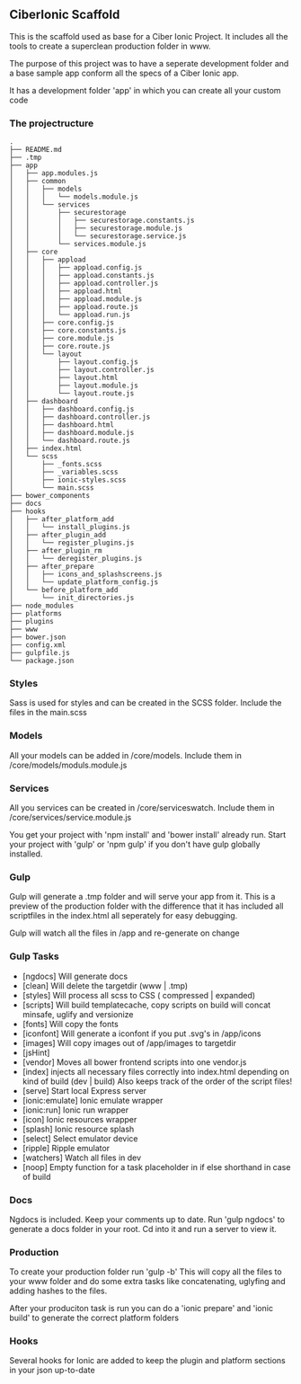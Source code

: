 ## CiberIonic Scaffold

This is the scaffold used as base for a Ciber Ionic Project.
It includes all the tools to create a superclean production folder in www.

The purpose of this project was to have a seperate development folder and a base sample app
conform all the specs of a Ciber Ionic app.

It has a development folder 'app' in which you can create all your custom code

### The projectructure
```
.
├── README.md
├── .tmp
├── app
│   ├── app.modules.js
│   ├── common
│   │   ├── models
│   │   │   └── models.module.js
│   │   └── services
│   │       ├── securestorage
│   │       │   ├── securestorage.constants.js
│   │       │   ├── securestorage.module.js
│   │       │   └── securestorage.service.js
│   │       └── services.module.js
│   ├── core
│   │   ├── appload
│   │   │   ├── appload.config.js
│   │   │   ├── appload.constants.js
│   │   │   ├── appload.controller.js
│   │   │   ├── appload.html
│   │   │   ├── appload.module.js
│   │   │   ├── appload.route.js
│   │   │   └── appload.run.js
│   │   ├── core.config.js
│   │   ├── core.constants.js
│   │   ├── core.module.js
│   │   ├── core.route.js
│   │   └── layout
│   │       ├── layout.config.js
│   │       ├── layout.controller.js
│   │       ├── layout.html
│   │       ├── layout.module.js
│   │       └── layout.route.js
│   ├── dashboard
│   │   ├── dashboard.config.js
│   │   ├── dashboard.controller.js
│   │   ├── dashboard.html
│   │   ├── dashboard.module.js
│   │   └── dashboard.route.js
│   ├── index.html
│   └── scss
│       ├── _fonts.scss
│       ├── _variables.scss
│       ├── ionic-styles.scss
│       └── main.scss
├── bower_components
├── docs
├── hooks
│   ├── after_platform_add
│   │   └── install_plugins.js
│   ├── after_plugin_add
│   │   └── register_plugins.js
│   ├── after_plugin_rm
│   │   └── deregister_plugins.js
│   ├── after_prepare
│   │   ├── icons_and_splashscreens.js
│   │   └── update_platform_config.js
│   └── before_platform_add
│       └── init_directories.js
├── node_modules
├── platforms
├── plugins
├── www
├── bower.json
├── config.xml
├── gulpfile.js
└── package.json

```

### Styles
Sass is used for styles and can be created in the SCSS folder.
Include the files in the main.scss

### Models
All your models can be added in /core/models.
Include them in /core/models/moduls.module.js

### Services
All you services can be created in /core/serviceswatch.
Include them in /core/services/service.module.js

You get your project with 'npm install' and 'bower install' already run.
Start your project with 'gulp' or 'npm gulp' if you don't have gulp globally installed.

### Gulp
Gulp will generate a .tmp folder and will serve your app from it.
This is a preview of the production folder with the difference that it has included all scriptfiles in the index.html 
all seperately for easy debugging.

Gulp will watch all the files in /app and re-generate on change

### Gulp Tasks

- [ngdocs] Will generate docs
- [clean] Will delete the targetdir (www | .tmp)
- [styles] Will process all scss to CSS ( compressed | expanded)
- [scripts] Will build templatecache, copy scripts on build will concat minsafe, uglify and versionize 
- [fonts] Will copy the fonts
- [iconfont] Will generate a iconfont if you put .svg's in /app/icons 
- [images] Will copy images out of /app/images to targetdir
- [jsHint] 
- [vendor] Moves all bower frontend scripts into one vendor.js
- [index] injects all necessary files correctly into index.html depending on kind of build (dev | build)
   Also keeps track of the order of the script files!
- [serve] Start local Express server
- [ionic:emulate] Ionic emulate wrapper 
- [ionic:run] Ionic run wrapper
- [icon] Ionic resources wrapper  
- [splash] Ionic resource splash
- [select] Select emulator device
- [ripple] Ripple emulator
- [watchers] Watch all files in dev
- [noop] Empty function for a task placeholder in if else shorthand in case of build

### Docs
Ngdocs is included. Keep your comments up to date. Run 'gulp ngdocs'
to generate a docs folder in your root. Cd into it and run a server to view it.

### Production
To create your production folder run 'gulp -b'
This will copy all the files to your www folder and do some extra tasks like concatenating, uglyfing
and adding hashes to the files.

After your produciton task is run you can do a 'ionic prepare' and 'ionic build' to generate the correct platform folders

### Hooks
Several hooks for Ionic are added to keep the plugin and platform sections in your json up-to-date


